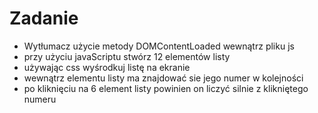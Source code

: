 # Zadanie

- Wytłumacz użycie metody DOMContentLoaded wewnątrz pliku js
- przy użyciu javaScriptu stwórz 12 elementów listy
- używając css wyśrodkuj listę na ekranie
- wewnątrz elementu listy ma znajdować sie jego numer w kolejności
- po kliknięciu na 6 element listy powinien on liczyć silnie z klikniętego numeru
